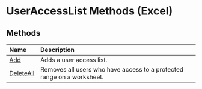 
# UserAccessList Methods (Excel)

## Methods



|**Name**|**Description**|
|:-----|:-----|
|[Add](dd3b3bc4-8618-b680-7409-c431a12374b0.md)|Adds a user access list.|
|[DeleteAll](c162c9cf-8257-e97a-ebe8-ab1d700924ca.md)|Removes all users who have access to a protected range on a worksheet.|
